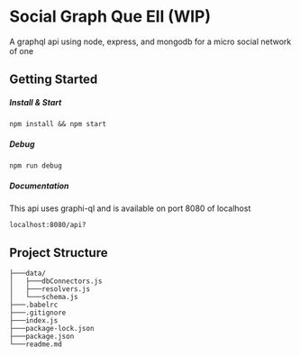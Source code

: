 #  Social Graph Que Ell (WIP)

A graphql api using node, express, and mongodb for a micro social network of one

## Getting Started
##### Install & Start
```npm install && npm start```
##### Debug
```npm run debug```

##### Documentation

This api uses graphi-ql and is available on port 8080 of localhost

```localhost:8080/api?```

## Project Structure
```
├───data/
│   ├───dbConnectors.js
│   ├───resolvers.js
│   └───schema.js
├───.babelrc
├───.gitignore
├───index.js
├───package-lock.json
├───package.json
└───readme.md
```